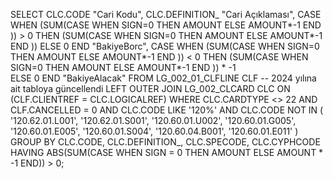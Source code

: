 
SELECT 
    CLC.CODE "Cari Kodu", 
    CLC.DEFINITION_ "Cari Açıklaması",
    CASE WHEN (SUM(CASE WHEN SIGN=0 THEN AMOUNT ELSE AMOUNT*-1 END )) > 0 
        THEN (SUM(CASE WHEN SIGN=0 THEN AMOUNT ELSE AMOUNT*-1 END )) 
        ELSE 0 
    END "BakiyeBorc",
    CASE WHEN (SUM(CASE WHEN SIGN=0 THEN AMOUNT ELSE AMOUNT*-1 END )) < 0 
        THEN (SUM(CASE WHEN SIGN=0 THEN AMOUNT ELSE AMOUNT*-1 END )) * -1  
        ELSE 0 
    END "BakiyeAlacak"
FROM 
    LG_002_01_CLFLINE CLF -- 2024 yılına ait tabloya güncellendi
LEFT OUTER JOIN 
    LG_002_CLCARD CLC ON (CLF.CLIENTREF = CLC.LOGICALREF)
WHERE 
    CLC.CARDTYPE <> 22
    AND CLF.CANCELLED = 0
    AND CLC.CODE LIKE '120%' 
 AND CLC.CODE NOT IN (
        '120.62.01.L001',
        '120.62.01.S001',
        '120.60.01.U002',
        '120.60.01.G005',
        '120.60.01.E005',
        '120.60.01.S004',
        '120.60.04.B001',
        '120.60.01.E011'
    )
GROUP BY
    CLC.CODE, 
    CLC.DEFINITION_,
    CLC.SPECODE,
    CLC.CYPHCODE
HAVING 
    ABS(SUM(CASE WHEN SIGN = 0 THEN AMOUNT ELSE AMOUNT * -1 END)) > 0;